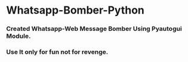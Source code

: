 # Whatsapp-Bomber-Python
<h3>Created Whatsapp-Web Message Bomber Using Pyautogui Module.</h3>
<h3>Use It only for fun not for revenge.</h3>
